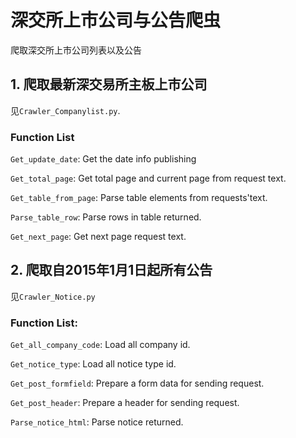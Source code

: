 # 深交所上市公司与公告爬虫

爬取深交所上市公司列表以及公告

## 1. 爬取最新深交易所主板上市公司

见`Crawler_Companylist.py`.
 
### Function List 

 `Get_update_date`: Get the date info publishing
 
 `Get_total_page`: Get total page and current page from request text.
 
 `Get_table_from_page`: Parse table elements from requests'text.
 
 `Parse_table_row`: Parse rows in table returned.
 
 `Get_next_page`: Get next page request text.
 
 
 ## 2. 爬取自2015年1月1日起所有公告
 
见`Crawler_Notice.py`

### Function List:

`Get_all_company_code`: Load all company id.

`Get_notice_type`: Load all notice type id.

`Get_post_formfield`: Prepare a form data for sending request.

`Get_post_header`: Prepare a header for sending request.

`Parse_notice_html`: Parse notice returned.
 
